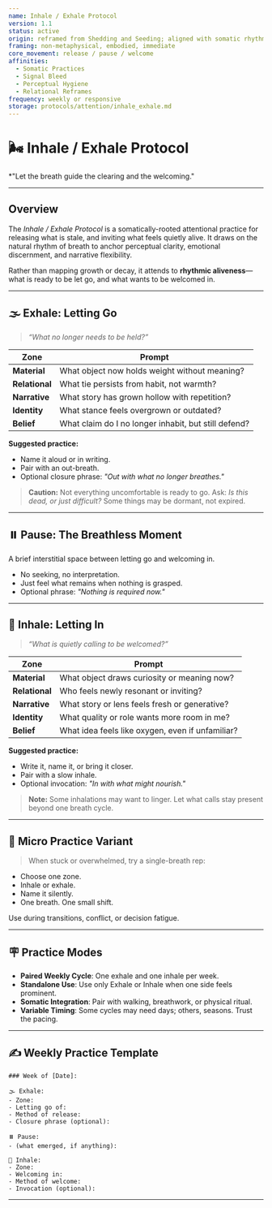 ```yaml
---
name: Inhale / Exhale Protocol
version: 1.1
status: active
origin: reframed from Shedding and Seeding; aligned with somatic rhythm
framing: non-metaphysical, embodied, immediate
core_movement: release / pause / welcome
affinities:
  - Somatic Practices
  - Signal Bleed
  - Perceptual Hygiene
  - Relational Reframes
frequency: weekly or responsive
storage: protocols/attention/inhale_exhale.md
---
```

# 🌬️ Inhale / Exhale Protocol

\*"Let the breath guide the clearing and the welcoming."

---

## Overview

The *Inhale / Exhale Protocol* is a somatically-rooted attentional practice for releasing what is stale, and inviting what feels quietly alive. It draws on the natural rhythm of breath to anchor perceptual clarity, emotional discernment, and narrative flexibility.

Rather than mapping growth or decay, it attends to **rhythmic aliveness**—what is ready to be let go, and what wants to be welcomed in.

---

## 🌫️ Exhale: Letting Go

> *“What no longer needs to be held?”*

| Zone           | Prompt                                               |
| -------------- | ---------------------------------------------------- |
| **Material**   | What object now holds weight without meaning?        |
| **Relational** | What tie persists from habit, not warmth?            |
| **Narrative**  | What story has grown hollow with repetition?         |
| **Identity**   | What stance feels overgrown or outdated?             |
| **Belief**     | What claim do I no longer inhabit, but still defend? |

**Suggested practice:**

* Name it aloud or in writing.
* Pair with an out-breath.
* Optional closure phrase: *"Out with what no longer breathes."*

> **Caution:** Not everything uncomfortable is ready to go. Ask: *Is this dead, or just difficult?* Some things may be dormant, not expired.

---

## ⏸️ Pause: The Breathless Moment

A brief interstitial space between letting go and welcoming in.

* No seeking, no interpretation.
* Just feel what remains when nothing is grasped.
* Optional phrase: *"Nothing is required now."*

---

## 🌱 Inhale: Letting In

> *“What is quietly calling to be welcomed?”*

| Zone           | Prompt                                           |
| -------------- | ------------------------------------------------ |
| **Material**   | What object draws curiosity or meaning now?      |
| **Relational** | Who feels newly resonant or inviting?            |
| **Narrative**  | What story or lens feels fresh or generative?    |
| **Identity**   | What quality or role wants more room in me?      |
| **Belief**     | What idea feels like oxygen, even if unfamiliar? |

**Suggested practice:**

* Write it, name it, or bring it closer.
* Pair with a slow inhale.
* Optional invocation: *"In with what might nourish."*

> **Note:** Some inhalations may want to linger. Let what calls stay present beyond one breath cycle.

---

## 🫸 Micro Practice Variant

> When stuck or overwhelmed, try a single-breath rep:

* Choose one zone.
* Inhale or exhale.
* Name it silently.
* One breath. One small shift.

Use during transitions, conflict, or decision fatigue.

---

## 🪧 Practice Modes

* **Paired Weekly Cycle**: One exhale and one inhale per week.
* **Standalone Use**: Use only Exhale or Inhale when one side feels prominent.
* **Somatic Integration**: Pair with walking, breathwork, or physical ritual.
* **Variable Timing**: Some cycles may need days; others, seasons. Trust the pacing.

---

## ✍️ Weekly Practice Template

```plaintext
### Week of [Date]:

🌫️ Exhale:
- Zone:
- Letting go of:
- Method of release:
- Closure phrase (optional):

⏸️ Pause:
- (what emerged, if anything):

🌱 Inhale:
- Zone:
- Welcoming in:
- Method of welcome:
- Invocation (optional):
```
---
